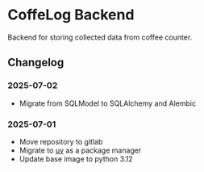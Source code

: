 # CoffeLog Backend

Backend for storing collected data from coffee counter.

## Changelog

### 2025-07-02

- Migrate from SQLModel to SQLAlchemy and Alembic

### 2025-07-01

- Move repository to gitlab
- Migrate to [uv](https://github.com/astral-sh/uv) as a package manager
- Update base image to python 3.12